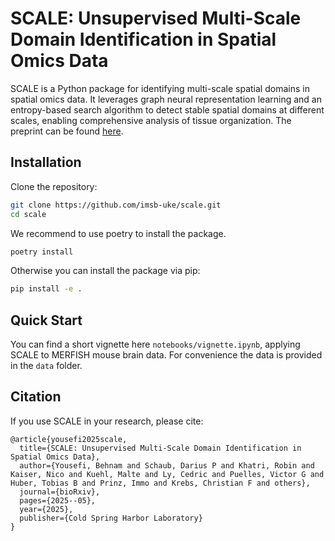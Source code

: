 # SCALE: Unsupervised Multi-Scale Domain Identification in Spatial Omics Data

SCALE is a Python package for identifying multi-scale spatial domains in spatial omics data. It leverages graph neural representation learning and an entropy-based search algorithm to detect stable spatial domains at different scales, enabling comprehensive analysis of tissue organization. The preprint can be found [here](https://www.biorxiv.org/content/10.1101/2025.05.21.653987v1).

## Installation
Clone the repository:
```bash
git clone https://github.com/imsb-uke/scale.git
cd scale
```

We recommend to use poetry to install the package.
```bash
poetry install
```

Otherwise you can install the package via pip:
```bash
pip install -e .
```

## Quick Start

You can find a short vignette here `notebooks/vignette.ipynb`, applying SCALE to MERFISH mouse brain data. For convenience the data is provided in the `data` folder.

## Citation

If you use SCALE in your research, please cite:
```
@article{yousefi2025scale,
  title={SCALE: Unsupervised Multi-Scale Domain Identification in Spatial Omics Data},
  author={Yousefi, Behnam and Schaub, Darius P and Khatri, Robin and Kaiser, Nico and Kuehl, Malte and Ly, Cedric and Puelles, Victor G and Huber, Tobias B and Prinz, Immo and Krebs, Christian F and others},
  journal={bioRxiv},
  pages={2025--05},
  year={2025},
  publisher={Cold Spring Harbor Laboratory}
}
```